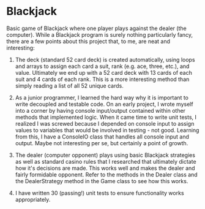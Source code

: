 # Blackjack

Basic game of Blackjack where one player plays against the dealer (the computer). While a Blackjack program is surely nothing particularly fancy, there are a few points about this project that, to me, are neat and interesting:

1. The deck (standard 52 card deck) is created automatically, using loops and arrays to assign each card a suit, rank (e.g. ace, three, etc.), and value. Ultimately we end up with a 52 card deck with 13 cards of each suit and 4 cards of each rank. This is a more interesting method than simply reading a list of all 52 unique cards.

2. As a junior programmer, I learned the hard way why it is important to write decoupled and testable code. On an early project, I wrote myself into a corner by having console input/output contained within other methods that implemented logic. When it came time to write unit tests, I realized I was screwed because I depended on console input to assign values to variables that would be involved in testing - not good. Learning from this, I have a ConsoleIO class that handles all console input and output. Maybe not interesting per se, but certainly a point of growth.

3. The dealer (computer opponent) plays using basic Blackjack strategies as well as standard casino rules that I researched that ultimately dictate how it's decisions are made. This works well and makes the dealer and fairly formidable opponent. Refer to the methods in the Dealer class and the DealerStrategy method in the Game class to see how this works.

4. I have written 30 (passing!) unit tests to ensure functionality works appropriately. 
